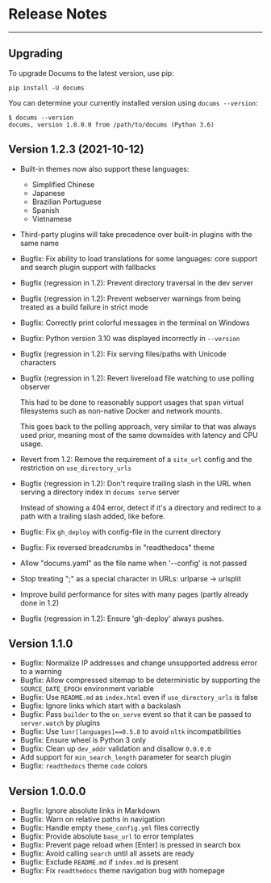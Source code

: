 # Release Notes

---

## Upgrading

To upgrade Docums to the latest version, use pip:

    pip install -U docums

You can determine your currently installed version using `docums --version`:

    $ docums --version
    docums, version 1.0.0.0 from /path/to/docums (Python 3.6)

## Version 1.2.3 (2021-10-12)

* Built-in themes now also support these languages:
  * Simplified Chinese
  * Japanese
  * Brazilian Portuguese
  * Spanish
  * Vietnamese

* Third-party plugins will take precedence over built-in plugins with the same
  name

* Bugfix: Fix ability to load translations for some languages:
  core support and search plugin support with fallbacks

* Bugfix (regression in 1.2): Prevent directory traversal in the dev server

* Bugfix (regression in 1.2): Prevent webserver warnings from being treated as
  a build failure in strict mode

* Bugfix: Correctly print colorful messages in the terminal on Windows

* Bugfix: Python version 3.10 was displayed incorrectly in `--version`

* Bugfix (regression in 1.2): Fix serving files/paths with Unicode characters

* Bugfix (regression in 1.2): Revert livereload file watching to use polling
  observer

  This had to be done to reasonably support usages that span virtual
  filesystems such as non-native Docker and network mounts.

  This goes back to the polling approach, very similar to that was always used
  prior, meaning most of the same downsides with latency and CPU usage.

* Revert from 1.2: Remove the requirement of a `site_url` config and the
  restriction on `use_directory_urls`

* Bugfix (regression in 1.2): Don't require trailing slash in the URL when
  serving a directory index in `docums serve` server

  Instead of showing a 404 error, detect if it's a directory and redirect to a
  path with a trailing slash added, like before.

* Bugfix: Fix `gh_deploy` with config-file in the current directory

* Bugfix: Fix reversed breadcrumbs in "readthedocs" theme

* Allow "docums.yaml" as the file name when '--config' is not passed

* Stop treating ";" as a special character in URLs: urlparse -> urlsplit

* Improve build performance for sites with many pages (partly already done in
  1.2)

* Bugfix (regression in 1.2): Ensure 'gh-deploy' always pushes.

## Version 1.1.0

* Bugfix: Normalize IP addresses and change unsupported address error to a
  warning
* Bugfix: Allow compressed sitemap to be deterministic by supporting the
  `SOURCE_DATE_EPOCH` environment variable
* Bugfix: Use `README.md` as `index.html` even if `use_directory_urls` is false
* Bugfix: Ignore links which start with a backslash
* Bugfix: Pass `builder` to the `on_serve` event so that it can be passed to
  `server.watch` by plugins
* Bugfix: Use `lunr[languages]==0.5.8` to avoid `nltk` incompatibilities
* Bugfix: Ensure wheel is Python 3 only
* Bugfix: Clean up `dev_addr` validation and disallow `0.0.0.0`
* Add support for `min_search_length` parameter for search plugin
* Bugfix: `readthedocs` theme `code` colors

## Version 1.0.0.0

* Bugfix: Ignore absolute links in Markdown
* Bugfix: Warn on relative paths in navigation
* Bugfix: Handle empty `theme_config.yml` files correctly
* Bugfix: Provide absolute `base_url` to error templates
* Bugfix: Prevent page reload when [Enter] is pressed in search box
* Bugfix: Avoid calling `search` until all assets are ready
* Bugfix: Exclude `README.md` if `index.md` is present
* Bugfix: Fix `readthedocs` theme navigation bug with homepage
